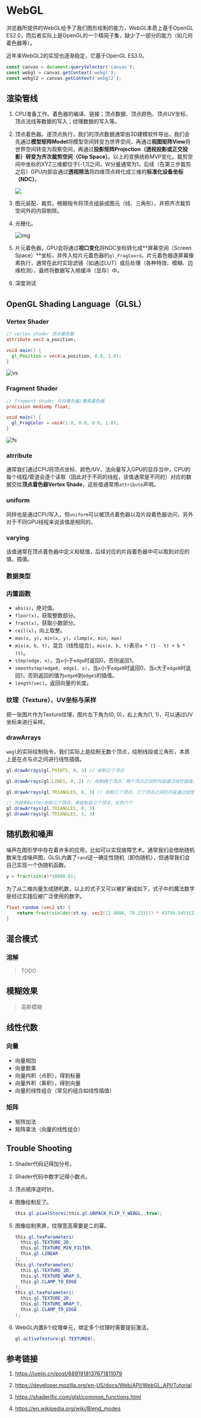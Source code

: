 # WebGL

浏览器所提供的WebGL给予了我们图形绘制的能力，WebGL本质上基于OpenGL ES2.0，而后者实际上是OpenGL的一个精简子集，缺少了一部分的能力（如几何着色器等）。

近年来WebGL2的实现也逐渐稳定，它基于OpenGL ES3.0。

``` js
const canvas = document.querySelector('canvas');
const webgl = canvas.getContext('webgl');
const webgl2 = canvas.getContext('webgl2');
```



## 渲染管线

1. CPU准备工作。着色器的编译、链接；顶点数据、顶点颜色、顶点UV坐标、顶点法线等数据的写入；纹理数据的写入等。

2. 顶点着色器。逐顶点执行，我们的顶点数据通常由3D建模软件导出，我们会先通过**模型矩阵Model**将模型空间转变为世界空间，再通过**视图矩阵View**将世界空间转变为观察空间，再通过**投影矩阵Projection（透视投影或正交投影）**转变为**齐次裁剪空间（Clip Space）**。以上的变换统称MVP变化。裁剪空间中坐标的XYZ三维都位于[-1,1]之间，W分量通常为1。后续（在第三步裁剪之后）GPU内部会通过**透视除法**将四维顶点转化成三维的**标准化设备坐标（NDC）**。

   <img src="https://img-blog.csdn.net/20171229111837073?watermark/2/text/aHR0cDovL2Jsb2cuY3Nkbi5uZXQvYmllemhpaHVh/font/5a6L5L2T/fontsize/400/fill/I0JBQkFCMA==/dissolve/70/gravity/SouthEast" />

3. 图元装配、裁剪。根据指令将顶点组装成图元（线、三角形），并把齐次裁剪空间外的内容剔除。

4. 光栅化。

   ![img](https://img-blog.csdnimg.cn/b26e74a5ee5b4f8781cbe684ac25ebaa.png)

5. 片元着色器。GPU会将通过**视口变化**将NDC坐标转化成**屏幕空间（Screen Space）**坐标，并传入给片元着色器的`gl_FragCoord`。片元着色器逐屏幕像素执行，通常在此时实现滤镜（如通过LUT）或后处理（各种特效、模糊、边缘检测），最终将数据写入帧缓冲（显存）中。

6. 深度测试





## OpenGL Shading Language（GLSL）

### Vertex Shader

``` glsl
// vertex shader 顶点着色器
attribute vec2 a_position;

void main() {
  gl_Position = vec4(a_position, 0.0, 1.0);
}
```

<img src="https://images2018.cnblogs.com/blog/669331/201803/669331-20180302113903143-870412752.png" alt="vs" />



### Fragment Shader

``` glsl
// fragment shader 片段着色器/像素着色器
precision mediump float;

void main() {
  gl_FragColor = vec4(1.0, 0.0, 0.0, 1.0); 
}
```

<img src="https://img-blog.csdn.net/20140917135608231" alt="fs" />

### atrribute

通常我们通过CPU将顶点坐标、颜色/UV、法向量写入GPU的显存当中，CPU的每个线程/管道会逐个读取（因此对于不同的线程，该值通常是不同的）对应的数据交给**顶点着色器Vertex Shade**，这些值通常用`attribute`声明。



### uniform

同样也是通过CPU写入，但`uniform`可以被顶点着色器以及片段着色器访问，另外对于不同GPU线程来说该值是相同的。



### varying

该值通常在顶点着色器中定义和赋值，后续对应的片段着色器中可以取到对应的值。插值。





### 数据类型

### 内置函数

- `abs(x)`，绝对值。
- `floor(x)`，获取整数部分。
- `fract(x)`，获取小数部分。
- `ceil(x)`，向上取整。
- `max(x, y)`，`min(x, y)`，`clamp(x, min, max)`
- `mix(a, b, t)`，混合（线性组合），`mix(a, b, t)`表示`a * (1 - t) + b * (t)`。
- `step(edge, x)`，当`x`小于`edge`时返回0，否则返回1。
- `smoothstep(edge0, edge1, x)`，当`x`小于`edge0`时返回0，当`x`大于`edge0`时返回1，否则返回的值为`edge0`到`edge1`的插值。
- `length(vec)`，返回向量的长度。





### 纹理（Texture）、UV坐标与采样

把一张图片作为Texture纹理，图片左下角为(0, 0)，右上角为(1, 1)，可以通过UV坐标来进行采样。





### drawArrays

`wegl`的实际绘制指令，我们实际上是绘制无数个顶点，绘制线段或三角形，本质上是在点与点之间进行线性插值。

``` js
gl.drawArrays(gl.POINTS, 0, 3) // 绘制三个顶点

gl.drawArrays(gl.LINES, 0, 2) // 绘制两个顶点，两个顶点之间的内容通过线性插值，因此最终看到的是线段

gl.drawArrays(gl.TRIANGLES, 0, 3) // 绘制三个顶点，三个顶点之间的内容通过线性插值，因此最终看到的是三角形

// 先绘制buffer中前三个顶点，再绘制后三个顶点，总共六个
gl.drawArrays(gl.TRIANGLES, 0, 3)
gl.drawArrays(gl.TRIANGLES, 3, 3)

```



## 随机数和噪声

噪声在图形学中存在着许多的应用，比如可以实现故障艺术。通常我们会借助随机数来生成噪声图，GLSL内置了`rand`这一确定性随机（即伪随机），但通常我们会自己实现一个伪随机函数。

``` glsl
y = fract(sin(x)*10000.0);
```

为了从二维向量生成随机数，以上的式子又可以被扩展成如下，式子中的魔法数字是经过实践后被广泛使用的数字。

``` glsl
float random (vec2 st) {
    return fract(sin(dot(st.xy, vec2(12.9898, 78.233))) * 43758.5453123);
}
```



## 混合模式

### 溶解

> TODO





## 模糊效果

> 高斯模糊







## 线性代数

### 向量

- 向量相加
- 向量数乘
- 向量内积（点积），得到标量
- 向量外积（乘积），得到向量
- 向量的线性组合（常见的组合如线性插值）

### 矩阵

- 矩阵加法
- 矩阵乘法（向量的线性组合）



## Trouble Shooting

1. Shader代码记得加分号。

2. Shader代码中数字记得小数点。

3. 顶点顺序逆时针。

4. 图像绘制反了。

   ``` glsl
   this.gl.pixelStorei(this.gl.UNPACK_FLIP_Y_WEBGL, true);
   ```

5. 图像绘制黑屏，纹理宽高需要是二的幂。

   ``` glsl
   this.gl.texParameteri(
     this.gl.TEXTURE_2D,
     this.gl.TEXTURE_MIN_FILTER,
     this.gl.LINEAR
   );
   this.gl.texParameteri(
     this.gl.TEXTURE_2D,
     this.gl.TEXTURE_WRAP_S,
     this.gl.CLAMP_TO_EDGE
   );
   this.gl.texParameteri(
     this.gl.TEXTURE_2D,
     this.gl.TEXTURE_WRAP_T,
     this.gl.CLAMP_TO_EDGE
   );
   ```

6. WebGL内置8个纹理单元，绑定多个纹理时需要提前激活。

   ``` glsl
   gl.activeTexture(gl.TEXTURE0);
   ```

   











## 参考链接

1. https://juejin.cn/post/6891918137671811079

2. https://developer.mozilla.org/en-US/docs/Web/API/WebGL_API/Tutorial
3. https://shaderific.com/glsl/common_functions.html
4. https://en.wikipedia.org/wiki/Blend_modes
